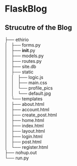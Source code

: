 # FlaskBlog

## Strucutre of the Blog
├── ethirio<br />
│   ├── forms.py<br />
│   ├── __init__.py<br />
│   ├── models.py<br />
│   ├── routes.py<br />
│   ├── site.db<br />
│   ├── static<br />
│   │   ├── logic.js<br />
│   │   ├── main.css<br />
│   │   └── profile_pics<br />
│   │       └── default.jpg<br />
│   └── templates<br />
│       ├── about.html<br />
│       ├── account.html<br />
│       ├── create_post.html<br />
│       ├── home.html<br />
│       ├── index.html<br />
│       ├── layout.html<br />
│       ├── login.html<br />
│       ├── post.html<br />
│       └── register.html<br />
├── nohup.out<br />
└── run.py<br />

